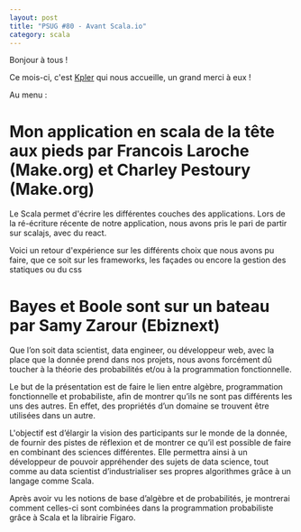 ```yaml
---
layout: post
title: "PSUG #80 - Avant Scala.io"
category: scala
---
```


Bonjour à tous !

Ce mois-ci, c'est [Kpler](http://www.kpler.com/) qui nous accueille, un grand merci à eux !

Au menu :

# Mon application en scala de la tête aux pieds par Francois Laroche (Make.org) et Charley Pestoury (Make.org)

Le Scala permet d'écrire les différentes couches des applications. Lors de la ré-écriture récente de notre application, nous avons pris le pari de partir sur scalajs, avec du react.

Voici un retour d'expérience sur les différents choix que nous avons pu faire, que ce soit sur les frameworks, les façades ou encore la gestion des statiques ou du css

# Bayes et Boole sont sur un bateau par Samy Zarour (Ebiznext)

Que l’on soit data scientist, data engineer, ou développeur web, avec la place que la donnée prend dans nos projets, nous avons forcément dû toucher à la théorie des probabilités et/ou à la programmation fonctionnelle.

Le but de la présentation est de faire le lien entre algèbre, programmation fonctionnelle et probabiliste, afin de montrer qu’ils ne sont pas différents les uns des autres. En effet, des propriétés d’un domaine se trouvent être utilisées dans un autre.

L'objectif est d’élargir la vision des participants sur le monde de la donnée, de fournir des pistes de réflexion et de montrer ce qu’il est possible de faire en combinant des sciences différentes. Elle permettra ainsi à un développeur de pouvoir appréhender des sujets de data science, tout comme au data scientist d’industrialiser ses propres algorithmes grâce à un langage comme Scala.

Après avoir vu les notions de base d’algèbre et de probabilités, je montrerai comment celles-ci sont combinées dans la programmation probabiliste grâce à Scala et la librairie Figaro.
